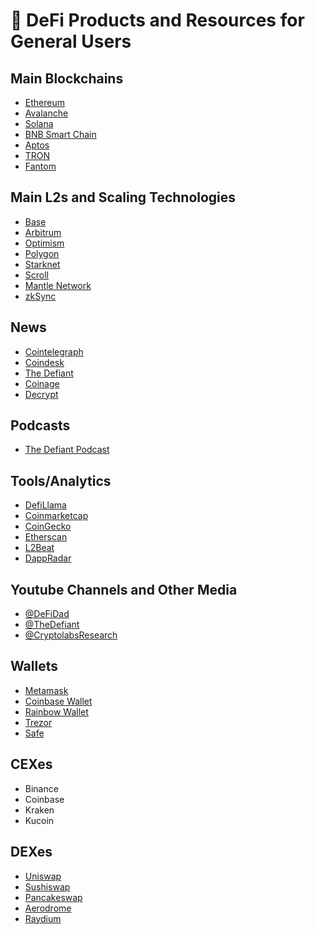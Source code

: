 # 👥 DeFi Products and Resources for General Users

## Main Blockchains

- [Ethereum](https://ethereum.org/en/)
- [Avalanche](https://www.avax.network/)
- [Solana](https://solana.com/es)
- [BNB Smart Chain](https://www.bnbchain.org/en)
- [Aptos](https://aptosfoundation.org/)
- [TRON](https://tron.network/)
- [Fantom](https://fantom.foundation/)

## Main L2s and Scaling Technologies

- [Base](https://www.base.org/)
- [Arbitrum](https://arbitrum.io/)
- [Optimism](https://www.optimism.io/)
- [Polygon](https://polygon.technology/)
- [Starknet](https://www.starknet.io/)
- [Scroll](https://scroll.io/)
- [Mantle Network](https://www.mantle.xyz/)
- [zkSync](https://zksync.io/)

## News

- [Cointelegraph](https://cointelegraph.com/)
- [Coindesk](https://www.coindesk.com/)
- [The Defiant](https://thedefiant.io/)
- [Coinage](https://www.coinage.media/)
- [Decrypt](https://decrypt.co/)

## Podcasts

- [The Defiant Podcast](https://open.spotify.com/show/1dYQYB5WxUqmypXXkFuac0)

## Tools/Analytics

- [DefiLlama](https://defillama.com/)
- [Coinmarketcap](https://coinmarketcap.com/)
- [CoinGecko](https://www.coingecko.com/)
- [Etherscan](https://etherscan.io/)
- [L2Beat](https://l2beat.com/)
- [DappRadar](https://dappradar.com/)

## Youtube Channels and Other Media

- [@DeFiDad](https://www.youtube.com/@DeFiDad)
- [@TheDefiant](https://www.youtube.com/@TheDefiant)
- [@CryptolabsResearch](https://www.youtube.com/@CryptolabsResearch)

## Wallets

- [Metamask](https://metamask.io/)
- [Coinbase Wallet](https://www.coinbase.com/wallet)
- [Rainbow Wallet]()
- [Trezor](https://trezor.io/)
- [Safe](https://safe.global/)

## CEXes

- Binance
- Coinbase
- Kraken
- Kucoin

## DEXes

- [Uniswap](https://uniswap.org/)
- [Sushiswap](https://www.sushi.com/)
- [Pancakeswap](https://pancakeswap.finance/)
- [Aerodrome](https://aerodrome.finance/)
- [Raydium](https://raydium.io/)
